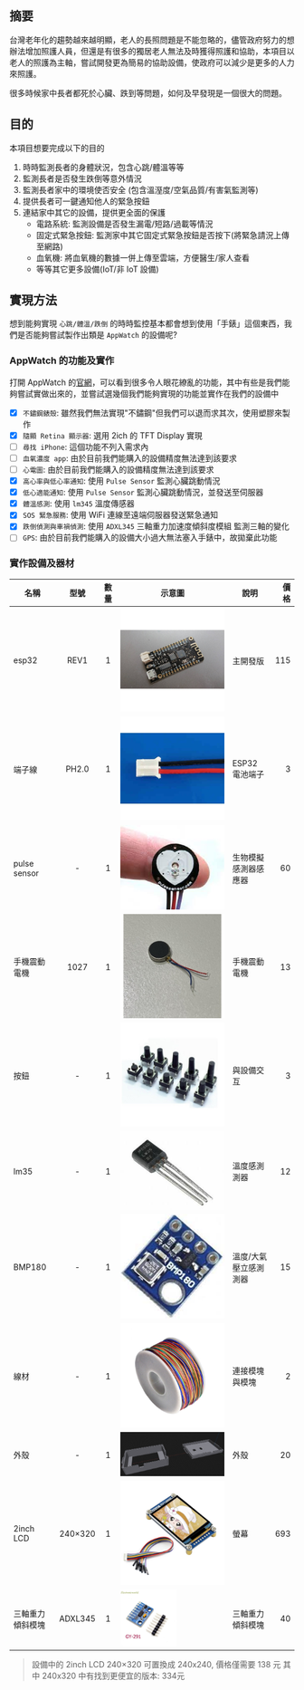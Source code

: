 ## 摘要

台灣老年化的趨勢越來越明顯，老人的長照問題是不能忽略的，儘管政府努力的想辦法增加照護人員，但還是有很多的獨居老人無法及時獲得照護和協助，本項目以老人的照護為主軸，嘗試開發更為簡易的協助設備，使政府可以減少是更多的人力來照護。

很多時候家中長者都死於心臟、跌到等問題，如何及早發現是一個很大的問題。

## 目的

本項目想要完成以下的目的

1. 時時監測長者的身體狀況，包含心跳/體溫等等
2. 監測長者是否發生跌倒等意外情況
3. 監測長者家中的環境使否安全 (包含溫溼度/空氣品質/有害氣監測等)
4. 提供長者可一鍵通知他人的緊急按鈕
5. 連結家中其它的設備，提供更全面的保護
    - 電路系統: 監測設備是否發生漏電/短路/過載等情況
    - 固定式緊急按鈕: 監測家中其它固定式緊急按鈕是否按下(將緊急請況上傳至網路)
    - 血氧機: 將血氧機的數據一併上傳至雲端，方便醫生/家人查看
    - 等等其它更多設備(IoT/非 IoT 設備)

## 實現方法

想到能夠實現 `心跳/體溫/跌倒` 的時時監控基本都會想到使用「手錶」這個東西，我們是否能夠嘗試製作出類是 `AppWatch` 的設備呢?

### AppWatch 的功能及實作

打開 AppWatch 的[官網](https://www.apple.com/tw/shop/buy-watch/apple-watch)，可以看到很多令人眼花繚亂的功能，其中有些是我們能夠嘗試實做出來的，並嘗試選幾個我們能夠實現的功能並實作在我們的設備中

- [x] `不鏽鋼錶殼`: 雖然我們無法實現"不鏽鋼"但我們可以退而求其次，使用塑膠來製作
- [x] `隨顯 Retina 顯示器`: 選用 2ich 的 TFT Display 實現
- [ ] `尋找 iPhone`: 這個功能不列入需求內
- [ ] `血氧濃度 app`: 由於目前我們能購入的設備精度無法達到該要求
- [ ] `心電圖`: 由於目前我們能購入的設備精度無法達到該要求
- [x] `高心率與低心率通知`: 使用 `Pulse Sensor` 監測心臟跳動情況
- [x] `低心適能通知`: 使用 `Pulse Sensor` 監測心臟跳動情況，並發送至伺服器
- [x] `體溫感測`: 使用 `lm345` 溫度傳感器
- [x] `SOS 緊急服務`: 使用 WiFi 連線至遠端伺服器發送緊急通知
- [x] `跌倒偵測與車禍偵測`: 使用 `ADXL345` 三軸重力加速度傾斜度模組 監測三軸的變化
- [ ] `GPS`: 由於目前我們能購入的設備大小過大無法塞入手錶中，故拋棄此功能

### 實作設備及器材

| 名稱             |  型號   | 數量  | 示意圖                                                       | 說明                  | 價格 |
| ---------------- | :-----: | :---: | ------------------------------------------------------------ | --------------------- | ---: |
| esp32            |  REV1   |   1   | ![esp32_REV1](assets/esp32_REV1.png)                         | 主開發版              |  115 |
| 端子線           |  PH2.0  |   1   | ![PH2.0](assets/PH2_0.png)                                   | ESP32 電池端子        |    3 |
| pulse sensor     |    -    |   1   | ![pulse sensor](assets/pulse_sensor.png)                     | 生物模擬感測器感應器  |   60 |
| 手機震動電機     |  1027   |   1   | ![vibration motor](assets/vibration_motor.png)               | 手機震動電機          |   13 |
| 按鈕             |    -    |   1   | ![button](assets/button.png)                                 | 與設備交互            |    3 |
| lm35             |    -    |   1   | ![lm35](assets/lm35.png)                                     | 溫度感測測器          |   12 |
| BMP180           |    -    |   1   | ![bmp180](assets/bmp180.png)                                 | 溫度/大氣壓立感測測器 |   15 |
| 線材             |    -    |   1   | ![wire](assets/wire.png)                                     | 連接模塊與模塊        |    2 |
| 外殼             |    -    |   1   | ![shell model](assets/shell_model.png)                       | 外殼                  |   20 |
| 2inch LCD        | 240×320 |   1   | ![2inch LCD](assets/2inch_LCD.png)                           | 螢幕                  |  693 |
| 三軸重力傾斜模塊 | ADXL345 |   1   | <img src="assets/ADXL345.png" alt="ADXL345" width="100px" /> | 三軸重力傾斜模塊      |   40 |

> 設備中的 2inch LCD 240×320 可置換成 240x240, 價格僅需要 138 元
> 其中 240x320 中有找到更便宜的版本: 334元

<!-- https://www.apple.com/tw/shop/buy-watch/apple-watch -->
